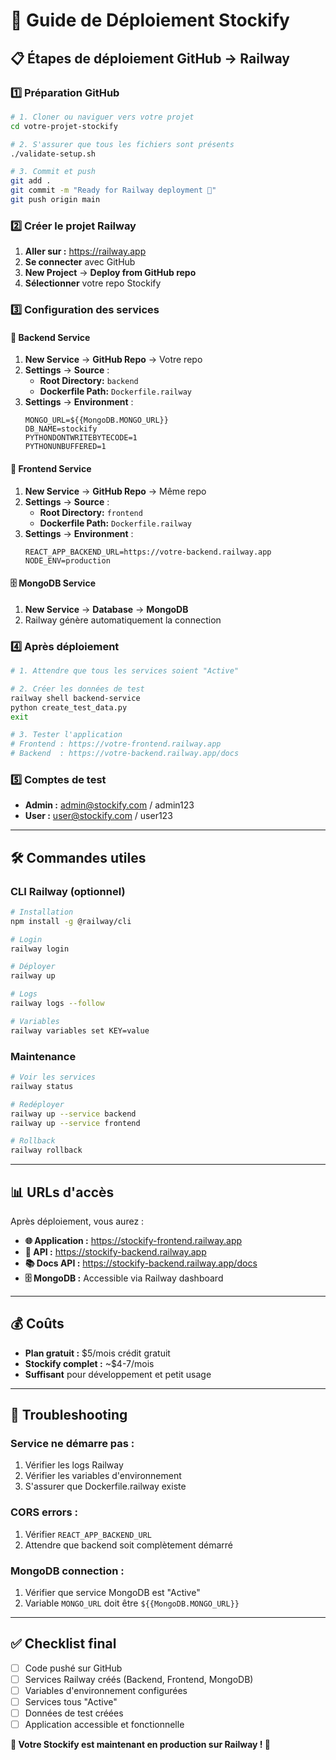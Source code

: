 # 🚀 Guide de Déploiement Stockify

## 📋 **Étapes de déploiement GitHub → Railway**

### **1️⃣ Préparation GitHub**

```bash
# 1. Cloner ou naviguer vers votre projet
cd votre-projet-stockify

# 2. S'assurer que tous les fichiers sont présents
./validate-setup.sh

# 3. Commit et push
git add .
git commit -m "Ready for Railway deployment 🚄"
git push origin main
```

### **2️⃣ Créer le projet Railway**

1. **Aller sur :** https://railway.app
2. **Se connecter** avec GitHub
3. **New Project** → **Deploy from GitHub repo**
4. **Sélectionner** votre repo Stockify

### **3️⃣ Configuration des services**

#### **🔧 Backend Service**
1. **New Service** → **GitHub Repo** → Votre repo
2. **Settings** → **Source** :
   - **Root Directory:** `backend`
   - **Dockerfile Path:** `Dockerfile.railway`
3. **Settings** → **Environment** :
   ```env
   MONGO_URL=${{MongoDB.MONGO_URL}}
   DB_NAME=stockify
   PYTHONDONTWRITEBYTECODE=1
   PYTHONUNBUFFERED=1
   ```

#### **🎨 Frontend Service**
1. **New Service** → **GitHub Repo** → Même repo
2. **Settings** → **Source** :
   - **Root Directory:** `frontend`
   - **Dockerfile Path:** `Dockerfile.railway`
3. **Settings** → **Environment** :
   ```env
   REACT_APP_BACKEND_URL=https://votre-backend.railway.app
   NODE_ENV=production
   ```

#### **🗄️ MongoDB Service**
1. **New Service** → **Database** → **MongoDB**
2. Railway génère automatiquement la connection

### **4️⃣ Après déploiement**

```bash
# 1. Attendre que tous les services soient "Active"

# 2. Créer les données de test
railway shell backend-service
python create_test_data.py
exit

# 3. Tester l'application
# Frontend : https://votre-frontend.railway.app
# Backend  : https://votre-backend.railway.app/docs
```

### **5️⃣ Comptes de test**

- **Admin :** admin@stockify.com / admin123
- **User :** user@stockify.com / user123

---

## 🛠️ **Commandes utiles**

### **CLI Railway (optionnel)**
```bash
# Installation
npm install -g @railway/cli

# Login
railway login

# Déployer
railway up

# Logs
railway logs --follow

# Variables
railway variables set KEY=value
```

### **Maintenance**
```bash
# Voir les services
railway status

# Redéployer
railway up --service backend
railway up --service frontend

# Rollback
railway rollback
```

---

## 📊 **URLs d'accès**

Après déploiement, vous aurez :

- **🌐 Application :** https://stockify-frontend.railway.app
- **📡 API :** https://stockify-backend.railway.app
- **📚 Docs API :** https://stockify-backend.railway.app/docs
- **🗄️ MongoDB :** Accessible via Railway dashboard

---

## 💰 **Coûts**

- **Plan gratuit :** $5/mois crédit gratuit
- **Stockify complet :** ~$4-7/mois
- **Suffisant** pour développement et petit usage

---

## 🔧 **Troubleshooting**

### **Service ne démarre pas :**
1. Vérifier les logs Railway
2. Vérifier les variables d'environnement
3. S'assurer que Dockerfile.railway existe

### **CORS errors :**
1. Vérifier `REACT_APP_BACKEND_URL`
2. Attendre que backend soit complètement démarré

### **MongoDB connection :**
1. Vérifier que service MongoDB est "Active"
2. Variable `MONGO_URL` doit être `${{MongoDB.MONGO_URL}}`

---

## ✅ **Checklist final**

- [ ] Code pushé sur GitHub
- [ ] Services Railway créés (Backend, Frontend, MongoDB)
- [ ] Variables d'environnement configurées
- [ ] Services tous "Active"
- [ ] Données de test créées
- [ ] Application accessible et fonctionnelle

**🎉 Votre Stockify est maintenant en production sur Railway ! 🚄**